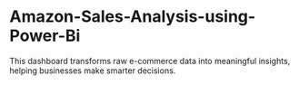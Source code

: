 # Amazon-Sales-Analysis-using-Power-Bi
This dashboard transforms raw e-commerce data into meaningful insights, helping businesses make smarter decisions.
